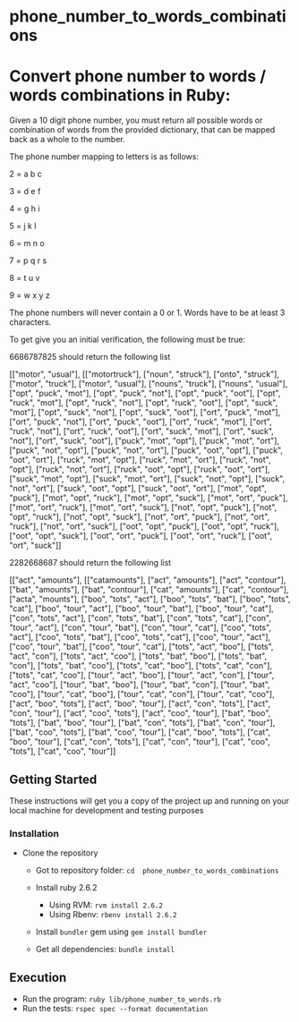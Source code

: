 # phone_number_to_words_combinations

# Convert phone number to words / words combinations in Ruby:

Given a 10 digit phone number, you must return all possible words or combination of words from the provided dictionary, that can be mapped back as a whole to the number.

The phone number mapping to letters is as follows:

2 = a b c

3 = d e f

4 = g h i

5 = j k l

6 = m n o

7 = p q r s

8 = t u v

9 = w x y z
 
The phone numbers will never contain a 0 or 1. 
Words have to be at least 3 characters.

To get give you an initial verification, the following must be true:

6686787825 should return the following list 

[["motor", "usual"], [["motortruck"], ["noun", "struck"], ["onto", "struck"], ["motor", "truck"], ["motor", "usual"], ["nouns", "truck"], ["nouns", "usual"], ["opt", "puck", "mot"], ["opt", "puck", "not"], ["opt", "puck", "oot"], ["opt", "ruck", "mot"], ["opt", "ruck", "not"], ["opt", "ruck", "oot"], ["opt", "suck", "mot"], ["opt", "suck", "not"], ["opt", "suck", "oot"], ["ort", "puck", "mot"], ["ort", "puck", "not"], ["ort", "puck", "oot"], ["ort", "ruck", "mot"], ["ort", "ruck", "not"], ["ort", "ruck", "oot"], ["ort", "suck", "mot"], ["ort", "suck", "not"], ["ort", "suck", "oot"], ["puck", "mot", "opt"], ["puck", "mot", "ort"], ["puck", "not", "opt"], ["puck", "not", "ort"], ["puck", "oot", "opt"], ["puck", "oot", "ort"], ["ruck", "mot", "opt"], ["ruck", "mot", "ort"], ["ruck", "not", "opt"], ["ruck", "not", "ort"], ["ruck", "oot", "opt"], ["ruck", "oot", "ort"], ["suck", "mot", "opt"], ["suck", "mot", "ort"], ["suck", "not", "opt"], ["suck", "not", "ort"], ["suck", "oot", "opt"], ["suck", "oot", "ort"], ["mot", "opt", "puck"], ["mot", "opt", "ruck"], ["mot", "opt", "suck"], ["mot", "ort", "puck"], ["mot", "ort", "ruck"], ["mot", "ort", "suck"], ["not", "opt", "puck"], ["not", "opt", "ruck"], ["not", "opt", "suck"], ["not", "ort", "puck"], ["not", "ort", "ruck"], ["not", "ort", "suck"], ["oot", "opt", "puck"], ["oot", "opt", "ruck"], ["oot", "opt", "suck"], ["oot", "ort", "puck"], ["oot", "ort", "ruck"], ["oot", "ort", "suck"]]

2282668687 should return the following list 

[["act", "amounts"], [["catamounts"], ["act", "amounts"], ["act", "contour"], ["bat", "amounts"], ["bat", "contour"], ["cat", "amounts"], ["cat", "contour"], ["acta", "mounts"], ["boo", "tots", "act"], ["boo", "tots", "bat"], ["boo", "tots", "cat"], ["boo", "tour", "act"], ["boo", "tour", "bat"], ["boo", "tour", "cat"], ["con", "tots", "act"], ["con", "tots", "bat"], ["con", "tots", "cat"], ["con", "tour", "act"], ["con", "tour", "bat"], ["con", "tour", "cat"], ["coo", "tots", "act"], ["coo", "tots", "bat"], ["coo", "tots", "cat"], ["coo", "tour", "act"], ["coo", "tour", "bat"], ["coo", "tour", "cat"], ["tots", "act", "boo"], ["tots", "act", "con"], ["tots", "act", "coo"], ["tots", "bat", "boo"], ["tots", "bat", "con"], ["tots", "bat", "coo"], ["tots", "cat", "boo"], ["tots", "cat", "con"], ["tots", "cat", "coo"], ["tour", "act", "boo"], ["tour", "act", "con"], ["tour", "act", "coo"], ["tour", "bat", "boo"], ["tour", "bat", "con"], ["tour", "bat", "coo"], ["tour", "cat", "boo"], ["tour", "cat", "con"], ["tour", "cat", "coo"], ["act", "boo", "tots"], ["act", "boo", "tour"], ["act", "con", "tots"], ["act", "con", "tour"], ["act", "coo", "tots"], ["act", "coo", "tour"], ["bat", "boo", "tots"], ["bat", "boo", "tour"], ["bat", "con", "tots"], ["bat", "con", "tour"], ["bat", "coo", "tots"], ["bat", "coo", "tour"], ["cat", "boo", "tots"], ["cat", "boo", "tour"], ["cat", "con", "tots"], ["cat", "con", "tour"], ["cat", "coo", "tots"], ["cat", "coo", "tour"]]

## Getting Started

These instructions will get you a copy of the project up and running on your local machine for development and testing purposes


### Installation
- Clone the repository
  - Got to repository folder: `cd  phone_number_to_words_combinations`
  
  - Install ruby 2.6.2
    - Using RVM: `rvm install 2.6.2`
    - Using Rbenv: `rbenv install 2.6.2`
  - Install `bundler` gem using `gem install bundler`
  - Get all dependencies: `bundle install`

## Execution
  - Run the program: `ruby lib/phone_number_to_words.rb`
  - Run the tests: `rspec spec --format documentation`
